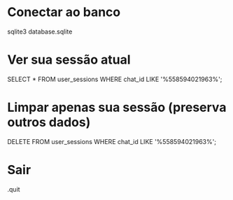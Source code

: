 # Conectar ao banco
sqlite3 database.sqlite

# Ver sua sessão atual
SELECT * FROM user_sessions WHERE chat_id LIKE '%558594021963%';

# Limpar apenas sua sessão (preserva outros dados)
DELETE FROM user_sessions WHERE chat_id LIKE '%558594021963%';

# Sair
.quit

